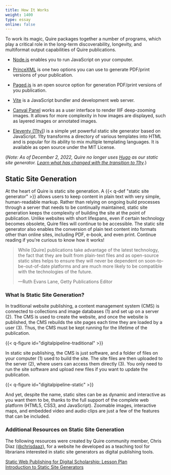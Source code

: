 ```yaml
---
title: How It Works
weight: 1400
type: essay
online: false
---
```


To work its magic, Quire packages together a number of programs, which play a critical role in the long-term discoverability, longevity, and multiformat output capabilities of Quire publications.

- [Node.js](https://nodejs.org) enables you to run JavaScript on your computer.

- [PrinceXML](http://www.princexml.com/) is one two options you can use to generate PDF/print versions of your publication.

- [Paged.js](https://pagedjs.org/) is an open source option for generation PDF/print versions of you publication.

- [Vite](https://vitejs.dev/) is a JavaScript bundler and development web server.

- [Canval Panel](https://iiif-canvas-panel.netlify.app/about/) works as a user interface to render IIIF deep-zooming images. It allows for more complexity in how images are displayed, such as layered images or annotated images.

- [Eleventy (11ty)](https://www.11ty.dev/)) is a simple yet powerful static site generator based on JavaScript. 11ty transforms a directory of various templates into HTML and is popular for its ability to mix multiple templating languages. It is available as open source under the MIT License.

(*Note: As of December 2, 2022, Quire no longer uses [Hugo](https://gohugo.io/documentation/) as our static site generator. [Learn what has changed with the transition to 11ty](/docs-v1/key-changes)*.)

## Static Site Generation

At the heart of Quire is static site generation. A {{< q-def "static site generator" >}} allows users to keep content in plain text with very simple, human-readable markup. Rather than relying on ongoing build processes through a server that needs to be continually maintained, static site generation keeps the complexity of building the site at the point of publication. Unlike websites with short lifespans, even if certain technology becomes obsolete, Quire files will continue to be accessible. The static site generator also enables the conversion of plain text content into formats other than online sites, including PDF, e-book, and even print. Continue reading if you're curious to know how it works!

> While [Quire] publications take advantage of the latest technology, the fact that they are built from plain-text files and as open-source static sites helps to ensure they will never be dependent on soon-to-be-out-of-date platforms and are much more likely to be compatible with the technologies of the future.
>
>—Ruth Evans Lane, Getty Publications Editor

### What Is Static Site Generation?

In traditional website publishing, a content management system (CMS) is connected to collections and image databases (1) and set up on a server (2). The CMS is used to create the website, and once the website is published, the CMS rebuilds the site pages each time they are loaded by a user (3). Thus, the CMS must be kept running for the lifetime of the publication.

{{< q-figure id="digitalpipeline-traditional" >}}

In static site publishing, the CMS is just software, and a folder of files on your computer (1) used to build the site. The site files are then uploaded to the server (2), where users can access them directly (3). You only need to run the site software and upload new files if you want to update the publication.

{{< q-figure id="digitalpipeline-static" >}}

And yet, despite the name, static sites can be as dynamic and interactive as you want them to be, thanks to the full support of the complete web platform (HTML5, CSS3, and JavaScript). Zoomable images, interactive maps, and embedded video and audio clips are just a few of the features that can be included.

### Additional Resources on Static Site Generation

The following resources were created by Quire community member, Chris Diaz [(@chrisdaaz)](https://github.com/chrisdaaz), for a website he developed as a teaching tool for librarians interested in static site generators as digital publishing tools.

[Static Web Publishing for Digital Scholarship: Lesson Plan](https://chrisdaaz.github.io/static-web-scholcomm/teaching-resources/lesson-plan/) </br>
[Introduction to Static Site Generators](https://chrisdaaz.github.io/static-web-scholcomm/tutorials/static-site-generators/)
